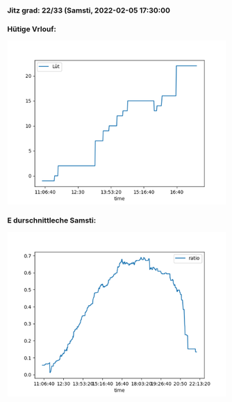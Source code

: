 ### Jitz grad: 22/33 (Samsti, 2022-02-05 17:30:00

### Hütige Vrlouf:
![Graph](Today.png)

### E durschnittleche Samsti:
![Graph](Samsti.png)